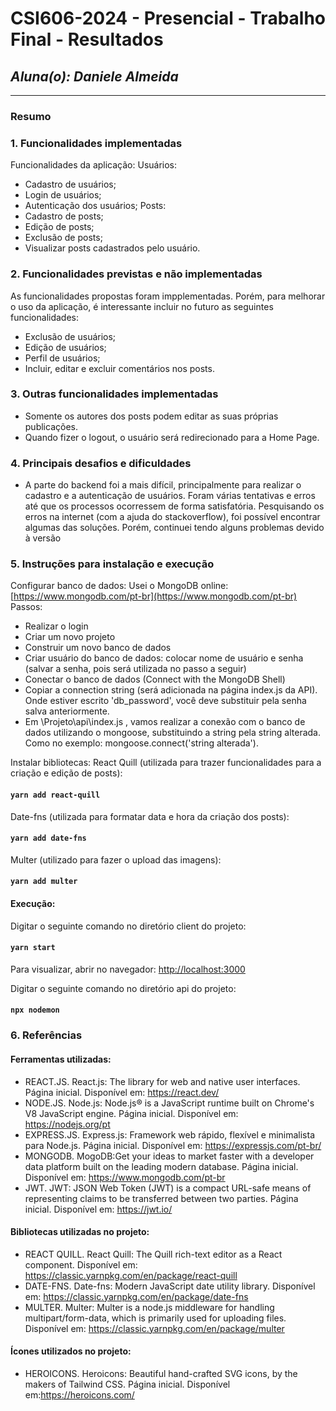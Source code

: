 # **CSI606-2024 - Presencial - Trabalho Final - Resultados**

## *Aluna(o): Daniele Almeida*

--------------

<!-- Este documento tem como objetivo apresentar o projeto desenvolvido, considerando o que foi definido na proposta e o produto final. -->

### Resumo

### 1. Funcionalidades implementadas
Funcionalidades da aplicação:
  Usuários:
  - Cadastro de usuários;
  - Login de usuários;
  - Autenticação dos usuários;
  Posts:
  - Cadastro de posts;
  - Edição de posts;
  - Exclusão de posts;
  - Visualizar posts cadastrados pelo usuário.
  
### 2. Funcionalidades previstas e não implementadas
As funcionalidades propostas foram impplementadas. Porém, para melhorar o uso da aplicação, é interessante incluir no futuro as seguintes funcionalidades:
  - Exclusão de usuários;
  - Edição de usuários;
  - Perfil de usuários;
  - Incluir, editar e excluir comentários nos posts.

### 3. Outras funcionalidades implementadas
- Somente os autores dos posts podem editar as suas próprias publicações.
- Quando fizer o logout, o usuário será redirecionado para a Home Page.

### 4. Principais desafios e dificuldades
- A parte do backend foi a mais difícil, principalmente para realizar o cadastro e a autenticação de usuários. Foram várias tentativas e erros até que os processos ocorressem de forma satisfatória. Pesquisando os erros na internet (com a ajuda do stackoverflow), foi possível encontrar algumas das soluções. Porém, continuei tendo alguns problemas devido à versão 

### 5. Instruções para instalação e execução

Configurar banco de dados:
Usei o MongoDB online: [https://www.mongodb.com/pt-br](https://www.mongodb.com/pt-br)
Passos:
- Realizar o login
- Criar um novo projeto
- Construir um novo banco de dados
- Criar usuário do banco de dados: colocar nome de usuário e senha (salvar a senha, pois será utilizada no passo a seguir)
- Conectar o banco de dados (Connect with the MongoDB Shell)
- Copiar a connection string (será adicionada na página index.js da API). Onde estiver escrito 'db_password', você deve substituir pela senha salva anteriormente.
- Em \Projeto\api\index.js , vamos realizar a conexão com o banco de dados utilizando o mongoose, substituindo a string pela string alterada. Como no exemplo: mongoose.connect('string alterada').

Instalar bibliotecas:
React Quill (utilizada para trazer funcionalidades para a criação e edição de posts):
#### `yarn add react-quill`
Date-fns (utilizada para formatar data e hora da criação dos posts):
#### `yarn add date-fns`
Multer (utilizado para fazer o upload das imagens):
#### `yarn add multer`

#### Execução:
Digitar o seguinte comando no diretório client do projeto:
#### `yarn start`
Para visualizar, abrir no navegador: [http://localhost:3000](http://localhost:3000)

Digitar o seguinte comando no diretório api do projeto:
#### `npx nodemon`

### 6. Referências

  #### Ferramentas utilizadas:
  - REACT.JS. React.js: The library for web and native user interfaces. Página inicial. Disponível em: https://react.dev/
  - NODE.JS. Node.js: Node.js® is a JavaScript runtime built on Chrome's V8 JavaScript engine. Página inicial. Disponível em: https://nodejs.org/pt
  - EXPRESS.JS. Express.js: Framework web rápido, flexível e minimalista para Node.js. Página inicial. Disponível em: https://expressjs.com/pt-br/
  - MONGODB. MogoDB:Get your ideas to market faster with a developer data platform built on the leading modern database. Página inicial. Disponível em: https://www.mongodb.com/pt-br
  - JWT. JWT: JSON Web Token (JWT) is a compact URL-safe means of representing claims to be transferred between two parties. Página inicial. Disponível em: https://jwt.io/

  #### Bibliotecas utilizadas no projeto:
  - REACT QUILL. React Quill: The Quill rich-text editor as a React component. Disponível em: https://classic.yarnpkg.com/en/package/react-quill
  - DATE-FNS. Date-fns: Modern JavaScript date utility library. Disponível em: https://classic.yarnpkg.com/en/package/date-fns
  - MULTER. Multer: Multer is a node.js middleware for handling multipart/form-data, which is primarily used for uploading files. Disponível em: https://classic.yarnpkg.com/en/package/multer

  #### Ícones utilizados no projeto:
  - HEROICONS. Heroicons: Beautiful hand-crafted SVG icons, by the makers of Tailwind CSS. Página inicial. Disponível em:https://heroicons.com/

